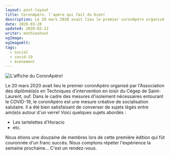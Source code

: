 ```yaml
---
layout: post-layout
title: CoronApéro, l'apéro qui fait du bien!
description: Le 20 mars 2020 avait lieu le premier coronApéro organisé par l'Association des diplômé(e)s en Techniques d'intervention en loisir du Cégep de Saint-Laurent.
date: 2020-03-20
updated: 2020-02-22
writer: mathieuhuot
ogImage:
ogImageAlt:
tags: 
  - social
  - covid-19
  - événement
---
```

<img src="{{ '/images/coronapero-affiche.png' | url }}" alt="L'affiche du CoronApéro!" />

Le 20 mars 2020 avait lieu le premier coronApéro organisé par l'Association des diplômé(e)s en Techniques d'intervention en loisir du Cégep de Saint-Laurent, ouf. Dans le cadre des mesures d'isolement nécessaires entourant le COVID-19, le coronApéro est une mesure créative de socialisation salutaire. Il a été bien satisfaisant de converser de sujets légés entre ami(e)s autour d'un verre! Voici quelques sujets abordés :
- Les tartelettes d'Horacio
- etc.

Nous étions une douzaine de membres lors de cette première édition qui fût couronnée d'un franc succès. Nous comptons répéter l'expérience la semaine prochaine... C'est un rendez-vous.
